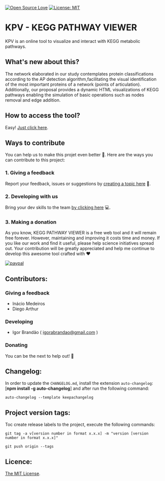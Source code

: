 [![Open Source Love](https://badges.frapsoft.com/os/v1/open-source.svg?v=103)](https://github.com/ellerbrock/open-source-badges/)
[![License: MIT](https://img.shields.io/badge/License-MIT-green.svg)](https://mit-licence.igorabrandao.com.br/)

# KPV - KEGG PATHWAY VIEWER
KPV is an online tool to visualize and interact with KEGG metabolic pathways.

## What's new about this?

The network elaborated in our study contemplates protein classifications according to the AP detection algorithm,facilitating the visual identification of the most important proteins of a network (points of articulation). Additionally, our proposal provides a dynamic HTML visualizations of KEGG pathways enabling the simulation of basic operations such as
nodes removal and edge addition.

## How to access the tool?

Easy! [Just click here](https://igorabrandao.com.br/kegg-pathway-bottleneck/).

## Ways to contribute

You can help us to make this projet even better :rocket:. Here are the ways you can contribute to this project:

### 1. Giving a feedback

Report your feedback, issues or suggestions by [creating a topic here](https://github.com/igorabrandao/kegg-network-viewer/issues) :punch:.

### 2. Developing with us

Bring your dev skills to the team [by clicking here](./includes/first-contributions/README.md) :computer:.

### 3. Making a donation

As you know, KEGG PATHWAY VIEWER is a free web tool and it will remain free forever. However, maintaining and improving it  costs time and money. If you like our work and find it useful, please help science initiatives spread out. Your contribution will be greatly appreciated and help me continue to develop this awesome tool crafted with :heart:

[![paypal](https://www.paypalobjects.com/en_US/i/btn/btn_donateCC_LG.gif)](https://www.paypal.com/cgi-bin/webscr?cmd=_s-xclick&hosted_button_id=7NV5RV8B2MTA4)

## Contributors:

### Giving a feedback

* Inácio Medeiros
* Diego Arthur

### Developing

* Igor Brandão ( igorabrandao@gmail.com )

### Donating

You can be the next to help out! :pray:

## Changelog:

In order to update the `CHANGELOG.md`, install the extension `auto-changelog`: [**npm install -g auto-changelog**] and after run the following command:

    auto-changelog --template keepachangelog

## Project version tags:

Toc create release labels to the project, execute the following commands:

    git tag -a v[version number in format x.x.x] -m "version [version number in format x.x.x]"

    git push origin --tags

## Licence:

[The MIT License](https://mit-licence.igorabrandao.com.br/).
